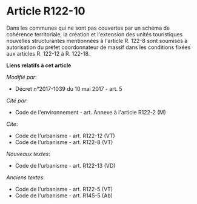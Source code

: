 # Article R122-10

Dans les communes qui ne sont pas couvertes par un schéma de cohérence territoriale, la création et l'extension des unités
touristiques nouvelles structurantes mentionnées à l'article R. 122-8 sont soumises à autorisation du préfet coordonnateur de
massif dans les conditions fixées aux articles R. 122-12 à R. 122-18.

**Liens relatifs à cet article**

_Modifié par_:

  - Décret n°2017-1039 du 10 mai 2017 - art. 5

_Cité par_:

  - Code de l'environnement - art. Annexe à l'article R122-2 (M)

_Cite_:

  - Code de l'urbanisme - art. R122-12 (VT)
  - Code de l'urbanisme - art. R122-8 (VT)

_Nouveaux textes_:

  - Code de l'urbanisme - art. R122-13 (VD)

_Anciens textes_:

  - Code de l'urbanisme - art. R122-5 (VT)
  - Code de l'urbanisme - art. R145-5 (Ab)
